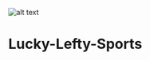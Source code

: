 ![alt text](https://github.com/AH0502/Peak-Play/main/PeakPlayAILogo.jpg?raw=true)
# Lucky-Lefty-Sports


